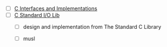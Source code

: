 
* [ ] [C Interfaces and Implementations](https://github.com/eecsmap/cii11)
* [ ] [C Standard I/O Lib](https://en.cppreference.com/w/c/io)
  * [ ] design and implementation from The Standard C Library
  * [ ] musl


